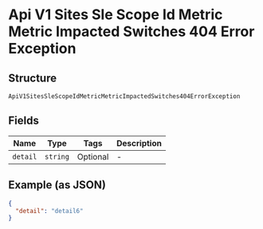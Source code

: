 
# Api V1 Sites Sle Scope Id Metric Metric Impacted Switches 404 Error Exception

## Structure

`ApiV1SitesSleScopeIdMetricMetricImpactedSwitches404ErrorException`

## Fields

| Name | Type | Tags | Description |
|  --- | --- | --- | --- |
| `detail` | `string` | Optional | - |

## Example (as JSON)

```json
{
  "detail": "detail6"
}
```

